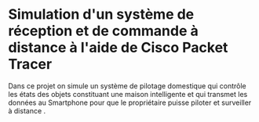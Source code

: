 # Simulation d'un système de réception et de commande à distance à l'aide de Cisco Packet Tracer
Dans ce projet on simule un système de pilotage domestique qui contrôle les états des objets constituant une maison intelligente et qui transmet les données au Smartphone pour que le propriétaire puisse piloter et surveiller à distance .
